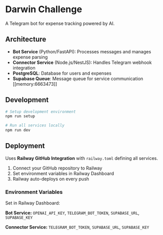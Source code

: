 # Darwin Challenge

A Telegram bot for expense tracking powered by AI.

## Architecture

- **Bot Service** (Python/FastAPI): Processes messages and manages expense parsing
- **Connector Service** (Node.js/NestJS): Handles Telegram webhook integration  
- **PostgreSQL**: Database for users and expenses
- **Supabase Queue**: Message queue for service communication [[memory:6663473]]

## Development

```bash
# Setup development environment
npm run setup

# Run all services locally
npm run dev
```

## Deployment

Uses **Railway GitHub Integration** with `railway.toml` defining all services.

1. Connect your GitHub repository to Railway
2. Set environment variables in Railway Dashboard
3. Railway auto-deploys on every push

### Environment Variables

Set in Railway Dashboard:

**Bot Service:** `OPENAI_API_KEY`, `TELEGRAM_BOT_TOKEN`, `SUPABASE_URL`, `SUPABASE_KEY`

**Connector Service:** `TELEGRAM_BOT_TOKEN`, `SUPABASE_URL`, `SUPABASE_KEY`